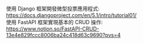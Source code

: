 使用 Django 框架開發微型投票應用程式:  
https://docs.djangoproject.com/en/5.1/intro/tutorial01/  
使用 FastAPI 框架實現基本的 CRUD 操作:  
https://www.notion.so/FastAPI-CRUD-13e4e829fccc8006ba24c418d63c9690?pvs=4  
